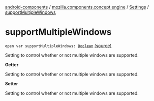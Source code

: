 [android-components](../../index.md) / [mozilla.components.concept.engine](../index.md) / [Settings](index.md) / [supportMultipleWindows](./support-multiple-windows.md)

# supportMultipleWindows

`open var supportMultipleWindows: `[`Boolean`](https://kotlinlang.org/api/latest/jvm/stdlib/kotlin/-boolean/index.html) [(source)](https://github.com/mozilla-mobile/android-components/blob/master/components/concept/engine/src/main/java/mozilla/components/concept/engine/Settings.kt#L115)

Setting to control whether or not multiple windows are supported.

**Getter**

Setting to control whether or not multiple windows are supported.

**Setter**

Setting to control whether or not multiple windows are supported.

